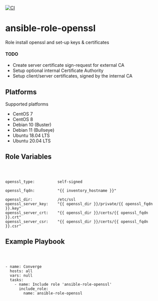 [![CI](https://github.com/de-it-krachten/ansible-role-openssl/workflows/CI/badge.svg?event=push)](https://github.com/de-it-krachten/ansible-role-openssl/actions?query=workflow%3ACI)


# ansible-role-openssl

Role install openssl and set-up keys & certificates

#### TODO

* Create server certificate sign-request for external CA
* Setup optional internal Certificate Authority
* Setup client/server certificates, signed by the internal CA


Platforms
--------------

Supported platforms

- CentOS 7
- CentOS 8
- Debian 10 (Buster)
- Debian 11 (Bullseye)
- Ubuntu 18.04 LTS
- Ubuntu 20.04 LTS



Role Variables
--------------
<pre><code>


openssl_type:          self-signed

openssl_fqdn:          "{{ inventory_hostname }}"

openssl_dir:           /etc/ssl
openssl_server_key:    "{{ openssl_dir }}/private/{{ openssl_fqdn }}.key"
openssl_server_crt:    "{{ openssl_dir }}/certs/{{ openssl_fqdn }}.crt"
openssl_server_csr:    "{{ openssl_dir }}/certs/{{ openssl_fqdn }}.csr"
</pre></code>


Example Playbook
----------------

<pre><code>


- name: Converge
  hosts: all
  vars: null
  tasks:
    - name: Include role 'ansible-role-openssl'
      include_role:
        name: ansible-role-openssl
</pre></code>
